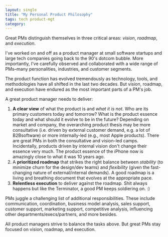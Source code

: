 ```yaml
---
layout: single
title: "My Personal Product Philosophy"
tags: tech product-mgt
category:
---
```


Great PMs distinguish themselves in three critical areas: *vision*, *roadmap*, and *execution*.

I've worked on and off as a product manager at small software startups and large tech companies going back to the 90's dotcom bubble. More importantly, I've carefully observed and collaborated with a wide range of PMs–many personalities, industries, and customer segments. 

The product function has evolved tremendously as technology, tools, and methodologies have all shifted in the last two decades. But vision, roadmap, and execution have endured as the most important parts of a PM's job.

A great product manager needs to deliver:

1. **A clear view** of what the product is and *what it is not*. Who are its primary customers today and tomorrow? What is the product essence today and what should it evolve to be in the future? Depending on market and company, the overarching product thesis may be more consultative (i.e. driven by external customer demand, e.g. a lot of B2Bsoftware) or more internally-led (e.g., most Apple products). There are great PMs in both the consultative and vision-led camps. Incidentally, products driven by internal vision don't change their essence very much. The product essence of the iPhone now is amazingly close to what it was 10 years ago.
2. A **prioritized roadmap** that strikes the right balance between *stability* (to minimize churn for the design/dev teams) and *flexibility* (given the fast-changing nature of external/internal demands). A good roadmap is a living and breathing document that evolves at the appropriate pace.
3. **Relentless execution** to deliver against the roadmap. Shit always happens but like the Terminator, a good PM keeps soldiering on. :)

PMs juggle a challenging list of additional responsibilities. These include communication, coordination, business model analysis, sales support, customer support, marketing support, competitive analysis, influencing other departments/execs/partners, and more besides. 

All product managers strive to balance the tasks above. But great PMs stay focused on vision, roadmap, and execution.